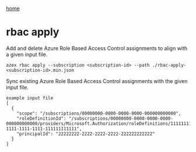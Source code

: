 [home](/readme.md)

# rbac apply

Add and delete Azure Role Based Access Control assignments to align with a given input file.

```
azex rbac apply --subscription <subscription-id> --path ./rbac-apply-<subscription-id>.min.json
```

Sync existing Azure Role Based Access Control assignments with the given input file.

```
example input file
[
  {
    "scope": "/subscriptions/00000000-0000-0000-0000-000000000000",
    "roleDefinitionId": "/subscriptions/00000000-0000-0000-0000-000000000000/providers/Microsoft.Authorization/roleDefinitions/11111111-1111-1111-1111-111111111111",
    "principalId": "22222222-2222-2222-2222-222222222222"
  }
]
```